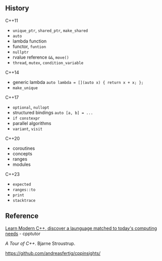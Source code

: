 ## History

C++11
- `unique_ptr`, `shared_ptr`, `make_shared`
- `auto`
- lambda function
- functor, `funtion`
- `nullptr`
- rvalue reference `&&`, `move()`
- `thread`, `mutex`, `condition_variable`

C++14
- generic lambda `auto lambda = [](auto x) { return x + x; };`
- `make_unique`


C++17
- `optional`, `nullopt`
- structured bindings `auto [a, b] = ...`
- `if constexpr`
- parallel algorithms
- `variant`, `visit`

C++20
- coroutines
- concepts
- ranges
- modules

C++23
- `expected`
- `ranges::to`
- `print`
- `stacktrace`

## Reference

[Learn Modern C++, discover a launguage matched to today's computing needs](https://learnmoderncpp.com/) - cpptutor

*A Tour of C++*. Bjarne Stroustrup.

https://github.com/andreasfertig/cppinsights/